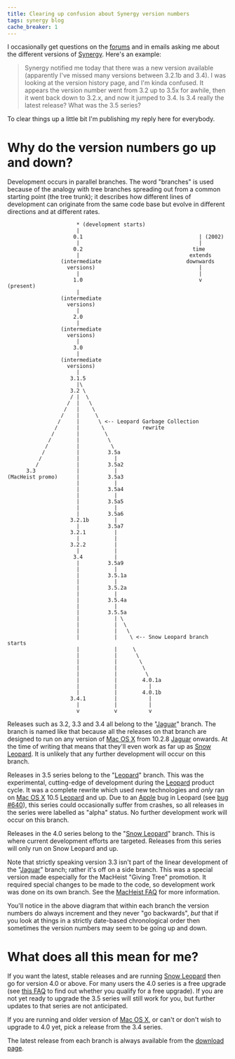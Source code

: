```yaml
---
title: Clearing up confusion about Synergy version numbers
tags: synergy blog
cache_breaker: 1
---
```


I occasionally get questions on the [forums](/forums) and in emails asking me about the different versions of [Synergy](/wiki/Synergy). Here's an example:

> Synergy notified me today that there was a new version available (apparently I've missed many versions between 3.2.1b and 3.4). I was looking at the version history page, and I'm kinda confused. It appears the version number went from 3.2 up to 3.5x for awhile, then it went back down to 3.2.x, and now it jumped to 3.4. Is 3.4 really the latest release? What was the 3.5 series?

To clear things up a little bit I'm publishing my reply here for everybody.

# Why do the version numbers go up and down?

Development occurs in parallel branches. The word "branches" is used because of the analogy with tree branches spreading out from a common starting point (the tree trunk); it describes how different lines of development can originate from the same code base but evolve in different directions and at different rates.

                          * (development starts)
                          |
                         0.1                                     | (2002)
                          |                                      |
                         0.2                                   time
                          |                                   extends
                     (intermediate                           downwards
                       versions)                                 |
                          |                                      |
                         1.0                                     v (present)
                          |
                     (intermediate
                       versions)
                          |
                         2.0
                          |
                     (intermediate
                       versions)
                          |
                         3.0
                          |
                     (intermediate
                       versions)
                          |
                        3.1.5
                          |\
                        3.2 \
                        / |  \
                       /  |   \
                      /   |    \
                     /    |     \
                    /     |      \ <-- Leopard Garbage Collection
                   /      |       \            rewrite
                  /       |        \
                 /        |         \
                /         |          \
               /          |         3.5a
              /           |           |
             /            |         3.5a2
          3.3             |           |
    (MacHeist promo)      |         3.5a3
                          |           |
                          |         3.5a4
                          |           |
                          |         3.5a5
                          |           |
                          |         3.5a6
                        3.2.1b        |
                          |         3.5a7
                        3.2.1         |
                          |           |
                        3.2.2         |
                          |           |
                         3.4          |
                          |         3.5a9
                          |           |
                          |         3.5.1a
                          |           |
                          |         3.5.2a
                          |           |
                          |         3.5.4a
                          |           |
                          |         3.5.5a
                          |           | \
                          |           |  \
                          |           |   \
                          |           |    \ <-- Snow Leopard branch starts
                          |           |     \
                          |           |      \
                          |           |       \
                          |           |        \
                          |           |         \
                          |           |        4.0.1a
                          |           |          |
                          |           |        4.0.1b
                        3.4.1         |          |
                          |           |          |
                          v           v          v

Releases such as 3.2, 3.3 and 3.4 all belong to the "[Jaguar](/wiki/Jaguar)" branch. The branch is named like that because all the releases on that branch are designed to run on any version of [Mac OS X](/wiki/Mac_OS_X) from 10.2.8 [Jaguar](/wiki/Jaguar) onwards. At the time of writing that means that they'll even work as far up as [Snow Leopard](/wiki/Snow_Leopard). It is unlikely that any further development will occur on this branch.

Releases in 3.5 series belong to the "[Leopard](/wiki/Leopard)" branch. This was the experimental, cutting-edge of development during the [Leopard](/wiki/Leopard) product cycle. It was a complete rewrite which used new technologies and _only_ ran on [Mac OS X](/wiki/Mac_OS_X) 10.5 [Leopard](/wiki/Leopard) and up. Due to an [Apple](/wiki/Apple) bug in Leopard (see [bug \#640](/issues/640)), this series could occasionally suffer from crashes, so all releases in the series were labelled as "alpha" status. No further development work will occur on this branch.

Releases in the 4.0 series belong to the "[Snow Leopard](/wiki/Snow_Leopard)" branch. This is where current development efforts are targeted. Releases from this series will only run on Snow Leopard and up.

Note that strictly speaking version 3.3 isn't part of the linear development of the "[Jaguar](/wiki/Jaguar)" branch; rather it's off on a side branch. This was a special version made especially for the MacHeist "Giving Tree" promotion. It required special changes to be made to the code, so development work was done on its own branch. See the [MacHeist FAQ](/blog/frequently-asked-questions-about-synergy-and-macheist) for more information.

You'll notice in the above diagram that within each branch the version numbers do always increment and they never "go backwards", _but_ that if you look at things in a strictly date-based chronological order then sometimes the version numbers may seem to be going up and down.

# What does all this mean for me?

If you want the latest, stable releases and are running [Snow Leopard](/wiki/Snow_Leopard) then go for version 4.0 or above. For many users the 4.0 series is a free upgrade (see [this FAQ](/blog/synergy-4.0-upgrades) to find out whether you qualify for a free upgrade). If you are not yet ready to upgrade the 3.5 series will still work for you, but further updates to that series are not anticipated.

If you are running and older version of [Mac OS X](/wiki/Mac_OS_X), or can't or don't wish to upgrade to 4.0 yet, pick a release from the 3.4 series.

The latest release from each branch is always available from the [download page](/products/synergy/download).
